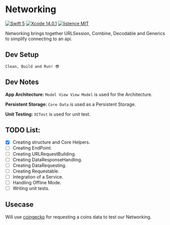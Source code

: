 # Networking
[![Swift 5](https://img.shields.io/badge/Swift-5-green.svg?style=flat)](https://swift.org/) [![Xcode 14.0.1](https://img.shields.io/badge/Xcode-14.0.1-blue)](https://developer.apple.com/documentation/xcode-release-notes/xcode-14_0_1-release-notes) [![listence MIT](https://img.shields.io/badge/listence-MIT-lightgrey)](https://github.com/freshOS/ws-deprecated/blob/master/LICENSE)

Networking brings together URLSession, Combine, Decodable and Generics to simplify connecting to an api.

## Dev Setup
`Clean, Build and Run! 😎`

## Dev Notes ##
**App Architecture:** `Model View View Model` is used for the Architecture.

**Persistent Storage:** `Core Data` is used as a Persistent Storage.

**Unit Testing:** `XCTest` is used for unit test.

## TODO List:
- [x] Creating structure and Core Helpers.
- [ ] Creating EndPoint.
- [ ] Creating URLRequestBuilding.
- [ ] Creating DataResponseHandling.
- [ ] Creating DataRequesting.
- [ ] Creating Requestable.
- [ ] Integration of a Service.
- [ ] Handling Offline Mode.
- [ ] Writing unit tests.

## Usecase
Will use [coingecko](https://www.coingecko.com/en/api) for requesting a coins data to test our Networking.
